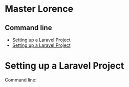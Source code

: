 # Master Lorence
## Command line
- [Setting up a Laravel Project](#setting-up-a-laravel-project)
- [Setting up a Laravel Project](#setting-up-a-laravel-project)

# Setting up a Laravel Project
Command line: 
